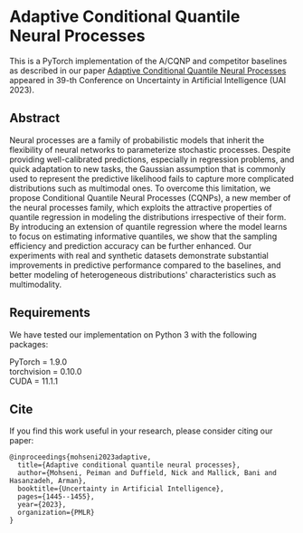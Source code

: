 Adaptive Conditional Quantile Neural Processes
============

This is a PyTorch implementation of the A/CQNP and competitor baselines as described in our paper [Adaptive Conditional Quantile Neural Processes](https://arxiv.org/abs/2305.18777) appeared in 39-th Conference on Uncertainty in Artificial Intelligence (UAI 2023).

## Abstract
Neural processes are a family of probabilistic models that inherit the flexibility of neural networks to parameterize stochastic processes. Despite providing well-calibrated predictions, especially in regression problems, and quick adaptation to new tasks, the Gaussian assumption that is commonly used to represent the predictive likelihood fails to capture more complicated distributions such as multimodal ones. To overcome this limitation, we propose Conditional Quantile Neural Processes (CQNPs), a new member of the neural processes family, which exploits the attractive properties of quantile regression in modeling the distributions irrespective of their form. By introducing an extension of quantile regression where the model learns to focus on estimating informative quantiles, we show that the sampling efficiency and prediction accuracy can be further enhanced. Our experiments with real and synthetic datasets demonstrate substantial improvements in predictive performance compared to the baselines, and better modeling of heterogeneous distributions' characteristics such as multimodality.

## Requirements
We have tested our implementation on Python 3 with the following packages:

PyTorch = 1.9.0  
torchvision = 0.10.0  
CUDA = 11.1.1

## Cite

If you find this work useful in your research, please consider citing our paper:

```
@inproceedings{mohseni2023adaptive,
  title={Adaptive conditional quantile neural processes},
  author={Mohseni, Peiman and Duffield, Nick and Mallick, Bani and Hasanzadeh, Arman},
  booktitle={Uncertainty in Artificial Intelligence},
  pages={1445--1455},
  year={2023},
  organization={PMLR}
}
```
